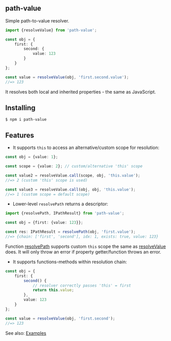 path-value
----------

Simple path-to-value resolver.

```ts
import {resolveValue} from 'path-value';

const obj = {
    first: {
        second: {
            value: 123
        }
    }
};

const value = resolveValue(obj, 'first.second.value');
//=> 123
```

It resolves both local and inherited properties - the same as JavaScript.

## Installing

```
$ npm i path-value
```

## Features

* It supports `this` to access an alternative/custom scope for resolution:

```ts
const obj = {value: 1};

const scope = {value: 2}; // custom/alternative 'this' scope

const value2 = resolveValue.call(scope, obj, 'this.value');
//=> 2 (custom 'this' scope is used)

const value3 = resolveValue.call(obj, obj, 'this.value');
//=> 1 (custom scope = default scope)
```

* Lower-level `resolvePath` returns a descriptor:

```ts
import {resolvePath, IPathResult} from 'path-value';

const obj = {first: {value: 123}};

const res: IPathResult = resolvePath(obj, 'first.value');
//=> {chain: ['first', 'second'], idx: 1, exists: true, value: 123}
```

Function [resolvePath] supports custom `this` scope the same as [resolveValue] does.
It will only throw an error if property getter/function throws an error.

* It supports functions-methods within resolution chain:

```ts
const obj = {
    first: {
        second() {
            // resolver correctly passes 'this' = first
            return this.value;
        },
        value: 123
    }
};

const value = resolveValue(obj, 'first.second');
//=> 123
```

See also: [Examples](http://github.com/vitaly-t/path-value/wiki/Examples)

[resolvePath]:https://github.com/vitaly-t/path-value/blob/main/src/resolve-path.ts#L13
[resolveValue]:https://github.com/vitaly-t/path-value/blob/main/src/resolve-value.ts#L14

